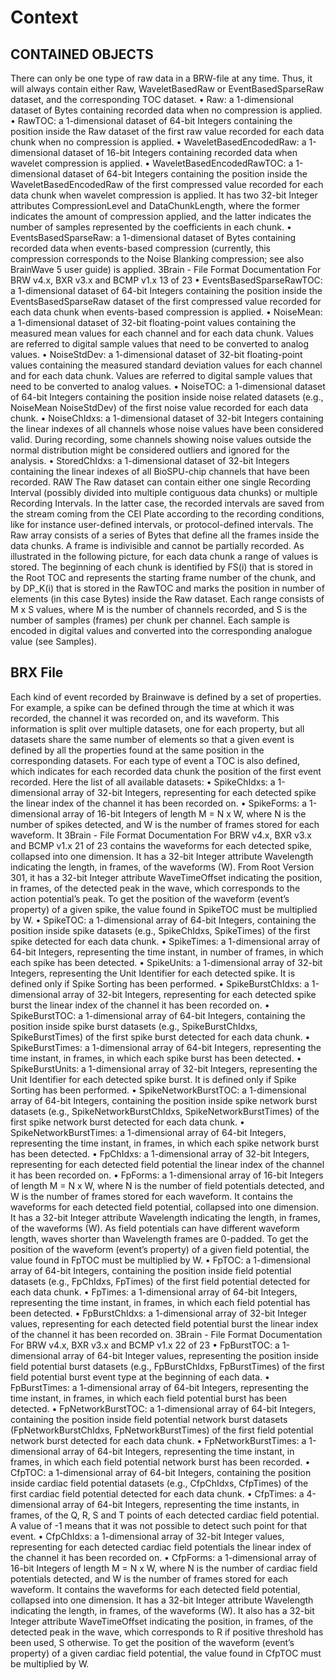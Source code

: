 # Context

## CONTAINED OBJECTS

There can only be one type of raw data in a BRW-file at any time. Thus, it will always contain either
Raw, WaveletBasedRaw or EventBasedSparseRaw dataset, and the corresponding TOC dataset.
• Raw: a 1-dimensional dataset of Bytes containing recorded data when no compression is
applied.
• RawTOC: a 1-dimensional dataset of 64-bit Integers containing the position inside the Raw
dataset of the first raw value recorded for each data chunk when no compression is applied.
• WaveletBasedEncodedRaw: a 1-dimensional dataset of 16-bit Integers containing recorded
data when wavelet compression is applied.
• WaveletBasedEncodedRawTOC: a 1-dimensional dataset of 64-bit Integers containing the
position inside the WaveletBasedEncodedRaw of the first compressed value recorded for each
data chunk when wavelet compression is applied. It has two 32-bit Integer attributes
CompressionLevel and DataChunkLength, where the former indicates the amount of
compression applied, and the latter indicates the number of samples represented by the
coefficients in each chunk.
• EventsBasedSparseRaw: a 1-dimensional dataset of Bytes containing recorded data when
events-based compression (currently, this compression corresponds to the Noise Blanking
compression; see also BrainWave 5 user guide) is applied.
3Brain - File Format Documentation For BRW v4.x, BXR v3.x and BCMP v1.x 13 of 23
• EventsBasedSparseRawTOC: a 1-dimensional dataset of 64-bit Integers containing the
position inside the EventsBasedSparseRaw dataset of the first compressed value recorded for
each data chunk when events-based compression is applied.
• NoiseMean: a 1-dimensional dataset of 32-bit floating-point values containing the measured
mean values for each channel and for each data chunk. Values are referred to digital sample
values that need to be converted to analog values.
• NoiseStdDev: a 1-dimensional dataset of 32-bit floating-point values containing the
measured standard deviation values for each channel and for each data chunk. Values are
referred to digital sample values that need to be converted to analog values.
• NoiseTOC: a 1-dimensional dataset of 64-bit Integers containing the position inside noise related
datasets (e.g., NoiseMean NoiseStdDev) of the first noise value recorded for each data
chunk.
• NoiseChIdxs: a 1-dimensional dataset of 32-bit Integers containing the linear indexes of all
channels whose noise values have been considered valid. During recording, some channels
showing noise values outside the normal distribution might be considered outliers and
ignored for the analysis.
• StoredChIdxs: a 1-dimensional dataset of 32-bit Integers containing the linear indexes of all
BioSPU-chip channels that have been recorded.
RAW
The Raw dataset can contain either one single Recording Interval (possibly divided into multiple
contiguous data chunks) or multiple Recording Intervals. In the latter case, the recorded intervals
are saved from the stream coming from the CEI Plate according to the recording conditions, like
for instance user-defined intervals, or protocol-defined intervals.
The Raw array consists of a series of Bytes that define all the frames inside the data chunks. A
frame is indivisible and cannot be partially recorded. As illustrated in the following picture, for
each data chunk a range of values is stored. The beginning of each chunk is identified by FS(i)
that is stored in the Root TOC and represents the starting frame number of the chunk, and by
DP_K(i) that is stored in the RawTOC and marks the position in number of elements (in this case
Bytes) inside the Raw dataset.
Each range consists of M x S values, where M is the number of channels recorded, and S is the
number of samples (frames) per chunk per channel. Each sample is encoded in digital values and
converted into the corresponding analogue value (see Samples).

## BRX File

Each kind of event recorded by Brainwave is defined by a set of properties. For example, a spike
can be defined through the time at which it was recorded, the channel it was recorded on, and its
waveform. This information is split over multiple datasets, one for each property, but all datasets
share the same number of elements so that a given event is defined by all the properties found at
the same position in the corresponding datasets.
For each type of event a TOC is also defined, which indicates for each recorded data chunk the
position of the first event recorded.
Here the list of all available datasets:
• SpikeChIdxs: a 1-dimensional array of 32-bit Integers, representing for each detected spike
the linear index of the channel it has been recorded on.
• SpikeForms: a 1-dimensional array of 16-bit Integers of length M = N x W, where N is the
number of spikes detected, and W is the number of frames stored for each waveform. It
3Brain - File Format Documentation For BRW v4.x, BXR v3.x and BCMP v1.x 21 of 23
contains the waveforms for each detected spike, collapsed into one dimension. It has a 32-bit
Integer attribute Wavelength indicating the length, in frames, of the waveforms (W). From
Root Version 301, it has a 32-bit Integer attribute WaveTimeOffset indicating the position, in
frames, of the detected peak in the wave, which corresponds to the action potential’s peak.
To get the position of the waveform (event’s property) of a given spike, the value found in
SpikeTOC must be multiplied by W.
• SpikeTOC: a 1-dimensional array of 64-bit Integers, containing the position inside spike
datasets (e.g., SpikeChIdxs, SpikeTimes) of the first spike detected for each data chunk.
• SpikeTimes: a 1-dimensional array of 64-bit Integers, representing the time instant, in
number of frames, in which each spike has been detected.
• SpikeUnits: a 1-dimensional array of 32-bit Integers, representing the Unit Identifier for each
detected spike. It is defined only if Spike Sorting has been performed.
• SpikeBurstChIdxs: a 1-dimensional array of 32-bit Integers, representing for each detected
spike burst the linear index of the channel it has been recorded on.
• SpikeBurstTOC: a 1-dimensional array of 64-bit Integers, containing the position inside spike
burst datasets (e.g., SpikeBurstChIdxs, SpikeBurstTimes) of the first spike burst detected
for each data chunk.
• SpikeBurstTimes: a 1-dimensional array of 64-bit Integers, representing the time instant, in
frames, in which each spike burst has been detected.
• SpikeBurstUnits: a 1-dimensional array of 32-bit Integers, representing the Unit Identifier
for each detected spike burst. It is defined only if Spike Sorting has been performed.
• SpikeNetworkBurstTOC: a 1-dimensional array of 64-bit Integers, containing the position
inside spike network burst datasets (e.g., SpikeNetworkBurstChIdxs,
SpikeNetworkBurstTimes) of the first spike network burst detected for each data chunk.
• SpikeNetworkBurstTimes: a 1-dimensional array of 64-bit Integers, representing the time
instant, in frames, in which each spike network burst has been detected.
• FpChIdxs: a 1-dimensional array of 32-bit Integers, representing for each detected field
potential the linear index of the channel it has been recorded on.
• FpForms: a 1-dimensional array of 16-bit Integers of length M = N x W, where N is the number
of field potentials detected, and W is the number of frames stored for each waveform. It
contains the waveforms for each detected field potential, collapsed into one dimension. It
has a 32-bit Integer attribute Wavelength indicating the length, in frames, of the waveforms
(W). As field potentials can have different waveform length, waves shorter than Wavelength
frames are 0-padded. To get the position of the waveform (event’s property) of a given field
potential, the value found in FpTOC must be multiplied by W.
• FpTOC: a 1-dimensional array of 64-bit Integers, containing the position inside field potential
datasets (e.g., FpChIdxs, FpTimes) of the first field potential detected for each data chunk.
• FpTimes: a 1-dimensional array of 64-bit Integers, representing the time instant, in frames, in
which each field potential has been detected.
• FpBurstChIdxs: a 1-dimensional array of 32-bit Integer values, representing for each
detected field potential burst the linear index of the channel it has been recorded on.
3Brain - File Format Documentation For BRW v4.x, BXR v3.x and BCMP v1.x 22 of 23
• FpBurstTOC: a 1-dimensional array of 64-bit Integer values, representing the position inside
field potential burst datasets (e.g., FpBurstChIdxs, FpBurstTimes) of the first field potential
burst event type at the beginning of each data.
• FpBurstTimes: a 1-dimensional array of 64-bit Integers, representing the time instant, in
frames, in which each field potential burst has been detected.
• FpNetworkBurstTOC: a 1-dimensional array of 64-bit Integers, containing the position inside
field potential network burst datasets (FpNetworkBurstChIdxs, FpNetworkBurstTimes) of
the first field potential network burst detected for each data chunk.
• FpNetworkBurstTimes: a 1-dimensional array of 64-bit Integers, representing the time
instant, in frames, in which each field potential network burst has been recorded.
• CfpTOC: a 1-dimensional array of 64-bit Integers, containing the position inside cardiac field
potential datasets (e.g., CfpChIdxs, CfpTimes) of the first cardiac field potential detected for
each data chunk.
• CfpTimes: a 4-dimensional array of 64-bit Integers, representing the time instants, in frames,
of the Q, R, S and T points of each detected cardiac field potential. A value of -1 means that it
was not possible to detect such point for that event.
• CfpChIdxs: a 1-dimensional array of 32-bit Integer values, representing for each detected
cardiac field potentials the linear index of the channel it has been recorded on.
• CfpForms: a 1-dimensional array of 16-bit Integers of length M = N x W, where N is the
number of cardiac field potentials detected, and W is the number of frames stored for each
waveform. It contains the waveforms for each detected field potential, collapsed into one
dimension. It has a 32-bit Integer attribute Wavelength indicating the length, in frames, of the
waveforms (W). It also has a 32-bit Integer attribute WaveTimeOffset indicating the position,
in frames, of the detected peak in the wave, which corresponds to R if positive threshold has
been used, S otherwise. To get the position of the waveform (event’s property) of a given
cardiac field potential, the value found in CfpTOC must be multiplied by W.
